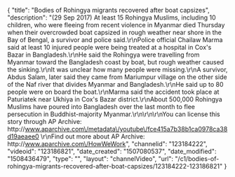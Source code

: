 {
    "title": "Bodies of Rohingya migrants recovered after boat capsizes",
    "description": "(29 Sep 2017) At least 15 Rohingya Muslims, including 10 children, who were fleeing from recent violence in Myanmar died Thursday when their overcrowded boat capsized in rough weather near shore in the Bay of Bengal, a survivor and police said.\r\nPolice official Chailaw Marma said at least 10 injured people were being treated at a hospital in Cox's Bazar in Bangladesh.\r\nHe said the Rohingya were travelling from Myanmar toward the Bangladesh coast by boat, but rough weather caused the sinking.\r\nIt was unclear how many people were missing.\r\nA survivor, Abdus Salam, later said they came from Mariumpur village on the other side of the Naf river that divides Myanmar and Bangladesh.\r\nHe said up to 80 people were on board the boat.\r\nMarma said the accident took place at Paturiatek near Ukhiya in Cox's Bazar district.\r\nAbout 500,000 Rohingya Muslims have poured into Bangladesh over the last month to flee persecution in Buddhist-majority Myanmar.\r\n\r\n\r\nYou can license this story through AP Archive: http:\/\/www.aparchive.com\/metadata\/youtube\/fce415a7b38b1ca0978ca38d19aeaee0 \r\nFind out more about AP Archive: http:\/\/www.aparchive.com\/HowWeWork",
    "channelid": "123184222",
    "videoid": "123186821",
    "date_created": "1507080537",
    "date_modified": "1508436479",
    "type": "",
    "layout": "channelVideo",
    "url": "\/c1\/bodies-of-rohingya-migrants-recovered-after-boat-capsizes\/123184222-123186821"
}